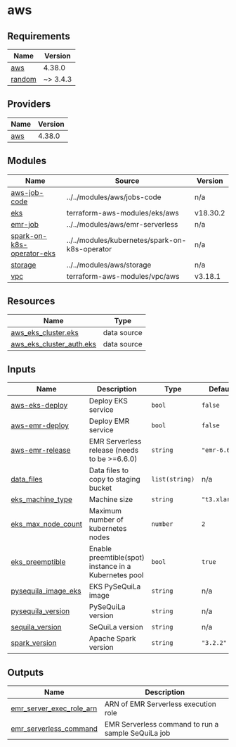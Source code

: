 # aws

<!-- BEGINNING OF PRE-COMMIT-TERRAFORM DOCS HOOK -->
## Requirements

| Name | Version |
|------|---------|
| <a name="requirement_aws"></a> [aws](#requirement\_aws) | 4.38.0 |
| <a name="requirement_random"></a> [random](#requirement\_random) | ~> 3.4.3 |

## Providers

| Name | Version |
|------|---------|
| <a name="provider_aws"></a> [aws](#provider\_aws) | 4.38.0 |

## Modules

| Name | Source | Version |
|------|--------|---------|
| <a name="module_aws-job-code"></a> [aws-job-code](#module\_aws-job-code) | ../../modules/aws/jobs-code | n/a |
| <a name="module_eks"></a> [eks](#module\_eks) | terraform-aws-modules/eks/aws | v18.30.2 |
| <a name="module_emr-job"></a> [emr-job](#module\_emr-job) | ../../modules/aws/emr-serverless | n/a |
| <a name="module_spark-on-k8s-operator-eks"></a> [spark-on-k8s-operator-eks](#module\_spark-on-k8s-operator-eks) | ../../modules/kubernetes/spark-on-k8s-operator | n/a |
| <a name="module_storage"></a> [storage](#module\_storage) | ../../modules/aws/storage | n/a |
| <a name="module_vpc"></a> [vpc](#module\_vpc) | terraform-aws-modules/vpc/aws | v3.18.1 |

## Resources

| Name | Type |
|------|------|
| [aws_eks_cluster.eks](https://registry.terraform.io/providers/hashicorp/aws/4.38.0/docs/data-sources/eks_cluster) | data source |
| [aws_eks_cluster_auth.eks](https://registry.terraform.io/providers/hashicorp/aws/4.38.0/docs/data-sources/eks_cluster_auth) | data source |

## Inputs

| Name | Description | Type | Default | Required |
|------|-------------|------|---------|:--------:|
| <a name="input_aws-eks-deploy"></a> [aws-eks-deploy](#input\_aws-eks-deploy) | Deploy EKS service | `bool` | `false` | no |
| <a name="input_aws-emr-deploy"></a> [aws-emr-deploy](#input\_aws-emr-deploy) | Deploy EMR service | `bool` | `false` | no |
| <a name="input_aws-emr-release"></a> [aws-emr-release](#input\_aws-emr-release) | EMR Serverless release (needs to be >=6.6.0) | `string` | `"emr-6.6.0"` | no |
| <a name="input_data_files"></a> [data\_files](#input\_data\_files) | Data files to copy to staging bucket | `list(string)` | n/a | yes |
| <a name="input_eks_machine_type"></a> [eks\_machine\_type](#input\_eks\_machine\_type) | Machine size | `string` | `"t3.xlarge"` | no |
| <a name="input_eks_max_node_count"></a> [eks\_max\_node\_count](#input\_eks\_max\_node\_count) | Maximum number of kubernetes nodes | `number` | `2` | no |
| <a name="input_eks_preemptible"></a> [eks\_preemptible](#input\_eks\_preemptible) | Enable preemtible(spot) instance in a Kubernetes pool | `bool` | `true` | no |
| <a name="input_pysequila_image_eks"></a> [pysequila\_image\_eks](#input\_pysequila\_image\_eks) | EKS PySeQuiLa image | `string` | n/a | yes |
| <a name="input_pysequila_version"></a> [pysequila\_version](#input\_pysequila\_version) | PySeQuiLa version | `string` | n/a | yes |
| <a name="input_sequila_version"></a> [sequila\_version](#input\_sequila\_version) | SeQuiLa version | `string` | n/a | yes |
| <a name="input_spark_version"></a> [spark\_version](#input\_spark\_version) | Apache Spark version | `string` | `"3.2.2"` | no |

## Outputs

| Name | Description |
|------|-------------|
| <a name="output_emr_server_exec_role_arn"></a> [emr\_server\_exec\_role\_arn](#output\_emr\_server\_exec\_role\_arn) | ARN of EMR Serverless execution role |
| <a name="output_emr_serverless_command"></a> [emr\_serverless\_command](#output\_emr\_serverless\_command) | EMR Serverless command to run a sample SeQuiLa job |
<!-- END OF PRE-COMMIT-TERRAFORM DOCS HOOK -->
